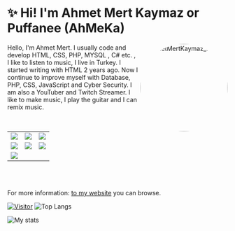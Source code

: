 # ✨ Hi! I'm Ahmet Mert Kaymaz or Puffanee (AhMeKa)

<img align="right" alt="AhmetMertKaymaz_avatar" width="200" style="border-radius: 50%;" src="https://avatars.githubusercontent.com/u/76112533?v=4"> 

Hello, I'm Ahmet Mert. I usually code and develop HTML, CSS, PHP, MYSQL , C# etc. , I like to listen to music, I live in Turkey. I started writing with HTML 2 years ago. Now I continue to improve myself with Database, PHP, CSS, JavaScript and Cyber Security. I am also a YouTuber and Twitch Streamer. I like to make music, I play the guitar and I can remix music.

<table class="center">
<tr>
  <td><a href="https://www.youtube.com/@Puffanee" target="_blank">
<img src="https://img.shields.io/badge/YouTube-FF0000?style=for-the-badge&logo=youtube&logoColor=white">
</a> 
<td><a href="https://www.twitch.tv/puffanee" target="_blank">
<img src="https://img.shields.io/badge/Twitch-9146FF?style=for-the-badge&logo=twitch&logoColor=white">
</a>
<td><a href="https://r.ahmetmertkaymaz.com.tr/discord" target="_blank">
<img src="https://img.shields.io/badge/Discord-7289DA?style=for-the-badge&logo=discord&logoColor=white">
  </a> </tr>
  <tr>
<td><a href="https://www.instagram.com/ahmetmertkaymaz/" target="_blank">
<img src="https://img.shields.io/badge/Instagram-E4405F?style=for-the-badge&logo=instagram&logoColor=white">
</a> 
<td><a href="https://twitter.com/ahmetmertkaymaz" target="_blank">
<img src="https://img.shields.io/badge/Twitter-1DA1F2?style=for-the-badge&logo=twitter&logoColor=white">
</a>
<td><a href="https://github.com/ahmetmertkaymaz/">
<img src="https://img.shields.io/badge/GitHub-100000?style=for-the-badge&logo=github&logoColor=white">
  </a> </tr>
  <tr>
<td><a href="mailto:mert@ahmetmertkaymaz.com.tr">
<img src="https://img.shields.io/badge/Gmail-D14836?style=for-the-badge&logo=gmail&logoColor=white">
</a>
</a>
  </tr>
</table>
<br></br>

<p>For more information: <a href="https://www.ahmetmertkaymaz.com.tr" target="_blank">to my website</a> you can browse.</p>

[![Visitor](https://visitor-badge.laobi.icu/badge?page_id=AhmetMertKaymaz.ahmetmertkaymaz)](#)
![Top Langs](https://github-readme-stats.vercel.app/api/top-langs/?username=ahmetmertkaymaz&layout=compact)

![My stats](https://github-readme-stats.vercel.app/api?username=ahmetmertkaymaz&show_icons=true&count_private=true)

